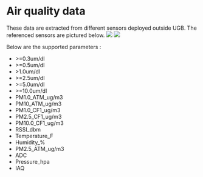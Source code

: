 # Air quality data


These data are extracted from different sensors deployed outside UGB. The referenced sensors are pictured below.
![](images/novapm.png)
![](images/purpleair.png)

Below are the supported parameters :
- \>=0.3um/dl
- \>=0.5um/dl
- \>1.0um/dl
- \>=2.5um/dl
- \>=5.0um/dl
- \>=10.0um/dl
- PM1.0_ATM_ug/m3
- PM10_ATM_ug/m3
- PM1.0_CF1_ug/m3
- PM2.5_CF1_ug/m3
- PM10.0_CF1_ug/m3
- RSSI_dbm
- Temperature_F
- Humidity_%
- PM2.5_ATM_ug/m3
- ADC
- Pressure_hpa
- IAQ
